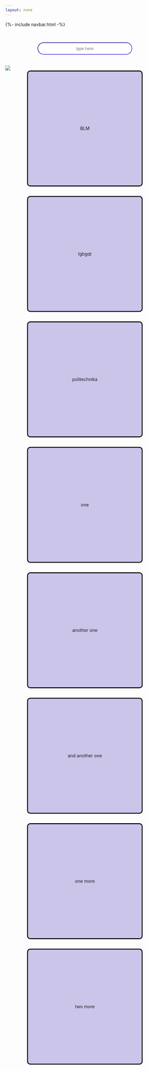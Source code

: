 ```yaml
---
layout: none
---
```


{%- include navbar.html -%}

<html lang="en">
<head>
    <meta charset="UTF-8">
    <meta name="viewport" content="width=device-width, initial-scale=1.0">
    <title>Document</title>
</head>
<br><br>
<body>
    <div id="search">
        <input id="searchbar" class="searchbar" type="text" placeholder="type here">
    </div>
    <br><br>
    <img src="/images/searchicon.png">
    <div class="container">
        <div class="square">BLM</div>
        <div class="square">lgbgqt</div>
        <div class="square">politechnika</div>
        <div class="square">one</div>
        <div class="square">another one</div>
        <div class="square">and another one</div>
        <div class="square">one more</div>
        <div class="square">two more</div>
    </div>
</body>
</html>

<style>
    .square {
        width: 350px;
        height: 350px;
        border-radius: 10px;
        padding:5px;
        display: flex;
        justify-content: center;
        align-items: center;
        border-color: black;
        border-style: solid;
        background-color: #CBC5EA;
    }

    .container {
        display:flex;
        align-items: center;
        justify-content: space-evenly;
        flex-wrap: wrap;
        row-gap: 30px
    }

    #search {
        display:flex;
        justify-content: center;
    }
    .searchbar {
        background-color: white;
        border-color: #5c48ee;
        border-radius: 20px;
        padding: 10px;
        width: 300px;
    }
    .searchbar::placeholder {
        text-align:center;
    }
</style>

<script>
    let form = document.querySelector("#searchbar")
    form.addEventListener("keyup", search)
    function search() {
        let input = form.value.toUpperCase();
        console.log(input);
        let squares = document.getElementsByClassName("square");
        for(square of squares) {
            let topic = square.textContent.toUpperCase();
            if(topic.indexOf(input) > -1) {
                square.style.display = "";
            }
            else {
                square.style.display = "none";
            }
        }
    }
</script>

